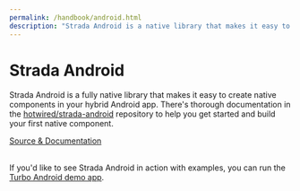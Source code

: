 ```yaml
---
permalink: /handbook/android.html
description: "Strada Android is a native library that makes it easy to create native components in your hybrid app."
---
```


# Strada Android

Strada Android is a fully native library that makes it easy to create native components in your hybrid Android app. There's thorough documentation in the [hotwired/strada-android](https://github.com/hotwired/strada-android) repository to help you get started and build your first native component.

<div class="landing-actions">
  <a class="landing-actions__item" href="https://github.com/hotwired/strada-android">
    <div class="landing-actions__icon landing-actions__icon--github" aria-hidden="true"></div>
    Source & Documentation
  </a>
</div>

<br/>

If you'd like to see Strada Android in action with examples, you can run the [Turbo Android demo app](https://github.com/hotwired/turbo-android/tree/main/demo).

